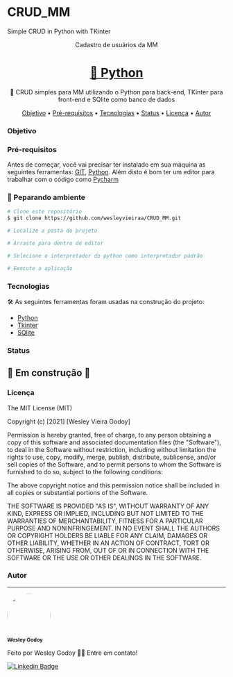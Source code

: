 # CRUD_MM
Simple CRUD in Python with TKinter

<p align=center>Cadastro de usuários da MM</p>

<h1 align="center">
    <a href="https://python.org/">🔗 Python</a>
</h1>
<p align="center">🚀 CRUD simples para MM utilizando o Python para back-end, TKinter para front-end e SQlite como banco de dados</p>

<p align="center">
 <a href="#objetivo">Objetivo</a> •
 <a href="#pré-requisitos">Pré-requisitos</a> • 
 <a href="#tecnologias">Tecnologias</a> •  
 <a href="#status">Status</a> •  
 <a href="#licença">Licença</a> • 
 <a href="#autor">Autor</a>
</p>

### Objetivo

### Pré-requisitos

Antes de começar, você vai precisar ter instalado em sua máquina as seguintes ferramentas:
[GIT](https://git-scm.com), [Python](https://python.org/). 
Além disto é bom ter um editor para trabalhar com o código como [Pycharm](https://www.jetbrains.com/pt-br/pycharm/download/#section=windows)

### 🎲 Peparando ambiente

```bash
# Clone este repositório
$ git clone https://github.com/wesleyvieiraa/CRUD_MM.git

# Localize a pasta do projeto

# Arraste para dentro do editor

# Selecione o interpretador do python como interpretador padrão

# Execute a aplicação

```
### Tecnologias

 🛠 As seguintes ferramentas foram usadas na construção do projeto:

- [Python](https://www.python.org)
- [Tkinter](https://www.ti-enxame.com/pt/python/como-instalar-o-tkinter-com-o-pycharm/807968718/)
- [SQlite](https://sqlitestudio.pl)

### Status

<h2>
  🚧 Em construção 🚧
</h2>

### Licença

The MIT License (MIT)

Copyright (c) [2021] [Wesley Vieira Godoy]

Permission is hereby granted, free of charge, to any person obtaining a copy of
this software and associated documentation files (the "Software"), to deal in
the Software without restriction, including without limitation the rights to
use, copy, modify, merge, publish, distribute, sublicense, and/or sell copies of
the Software, and to permit persons to whom the Software is furnished to do so,
subject to the following conditions:

The above copyright notice and this permission notice shall be included in all
copies or substantial portions of the Software.

THE SOFTWARE IS PROVIDED "AS IS", WITHOUT WARRANTY OF ANY KIND, EXPRESS OR
IMPLIED, INCLUDING BUT NOT LIMITED TO THE WARRANTIES OF MERCHANTABILITY, FITNESS
FOR A PARTICULAR PURPOSE AND NONINFRINGEMENT. IN NO EVENT SHALL THE AUTHORS OR
COPYRIGHT HOLDERS BE LIABLE FOR ANY CLAIM, DAMAGES OR OTHER LIABILITY, WHETHER
IN AN ACTION OF CONTRACT, TORT OR OTHERWISE, ARISING FROM, OUT OF OR IN
CONNECTION WITH THE SOFTWARE OR THE USE OR OTHER DEALINGS IN THE SOFTWARE.

### Autor
---

<a href="https://friendly-panini-873aa4.netlify.app/home">
 <img style="border-radius: 50%;" src="https://avatars.githubusercontent.com/u/86794156?v=4" width="100px;" alt=""/>
 <br />
 <sub><b>Wesley Godoy</b></sub></a>


Feito por Wesley Godoy 👋🏽 Entre em contato!

[![Linkedin Badge](https://img.shields.io/badge/-Wesley-blue?style=flat-square&logo=Linkedin&logoColor=white&link=https://www.linkedin.com/in/wesleygodoy7/)](https://www.linkedin.com/in/wesleygodoy7/)
